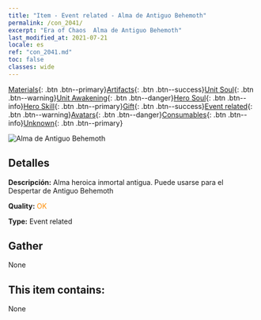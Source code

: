 ```yaml
---
title: "Item - Event related - Alma de Antiguo Behemoth"
permalink: /con_2041/
excerpt: "Era of Chaos  Alma de Antiguo Behemoth"
last_modified_at: 2021-07-21
locale: es
ref: "con_2041.md"
toc: false
classes: wide
---
```

 [Materials](/ItemsES/){: .btn .btn--primary}[Artifacts](/ItemsES/Artifacts/){: .btn .btn--success}[Unit Soul](/ItemsES/UnitSoul/){: .btn .btn--warning}[Unit Awakening](/ItemsES/UnitAwakening/){: .btn .btn--danger}[Hero Soul](/ItemsES/HeroSoul/){: .btn .btn--info}[Hero Skill](/ItemsES/HeroSkill/){: .btn .btn--primary}[Gift](/ItemsES/Gift/){: .btn .btn--success}[Event related](/ItemsES/Events/){: .btn .btn--warning}[Avatars](/ItemsES/Avatars/){: .btn .btn--danger}[Consumables](/ItemsES/Consumables/){: .btn .btn--info}[Unknown](/ItemsES/Unknown/){: .btn .btn--primary}

 ![Alma de Antiguo Behemoth](/images/t/juexing_407.png)

## Detalles
 **Descripción:** Alma heroica inmortal antigua. Puede usarse para el Despertar de Antiguo Behemoth

 **Quality:** <span style="color: #FF8C00">OK</span>

 **Type:** Event related

## Gather

  None

## This item contains:

  None

